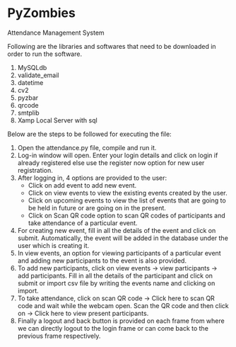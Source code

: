 # PyZombies
Attendance Management System 

Following are the libraries and softwares that need to be downloaded in order to run the software.
  1. MySQLdb
  2. validate_email
  3. datetime 
  4. cv2
  5. pyzbar 
  6. qrcode
  7. smtplib
  8. Xamp Local Server with sql

Below are the steps to be followed for executing the file:
  1. Open the attendance.py file, compile and run it.
  2. Log-in window will open. Enter your login details and click on login if already registered else use the register now option for new user registration.
  3. After logging in, 4 options are provided to the user:
     - Click on add event to add new event.
     - Click on view events to view the existing events created by the user.
     - Click on upcoming events to view the list of events that are going to be held in future or are going on in the present.
     - Click on Scan QR code option to scan QR codes of participants and take attendance of a particular event.
  4. For creating new event, fill in all the details of the event and click on submit. Automatically, the event will be added in the database under the user which is creating it.
  5. In view events, an option for viewing participants of a particular event and adding new participants to the event is also provided.
  6. To add new participants, click on view events -> view participants -> add participants. Fill in all the details  of the participant and click on submit or import csv file by writing the events name and clicking on import.
  7. To take attendance, click on scan QR code -> Click here to scan QR code and wait while the webcam open. Scan the QR code and then click on -> Click here to view present participants.
  8. Finally a logout and back button is provided on each frame from where we can directly logout to the login frame or can come back to the previous frame respectively.
